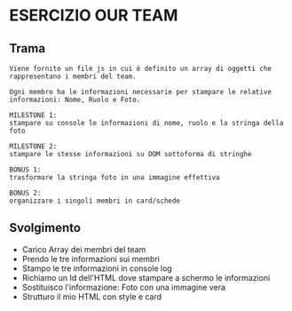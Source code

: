 # ESERCIZIO OUR TEAM

## Trama
```
Viene fornito un file js in cui è definito un array di oggetti che rappresentano i membri del team.

Ogni membro ha le informazioni necessarie per stampare le relative informazioni: Nome, Ruolo e Foto.

MILESTONE 1:
stampare su console le informazioni di nome, ruolo e la stringa della foto

MILESTONE 2:
stampare le stesse informazioni su DOM sottoforma di stringhe

BONUS 1:
trasformare la stringa foto in una immagine effettiva

BONUS 2:
organizzare i singoli membri in card/schede
```

## Svolgimento

- Carico Array dei membri del team
- Prendo le tre informazioni sui membri
- Stampo le tre informazioni in console log
- Richiamo un Id dell'HTML dove stampare a schermo le informazioni
- Sostituisco l'informazione: Foto con una immagine vera
- Strutturo il mio HTML con style e card
